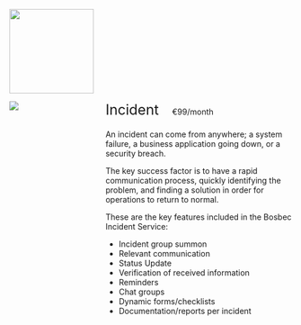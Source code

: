 <div>
    <p>
  <img class="service-logo" src="http://bosbec.io/res/bosbec_navbar_logo_svg.svg">
</p>
<div class="service-width-100">
        <div class="service-image-container">
        <img class="service-image" src="https://s3-eu-west-1.amazonaws.com/uploads-eu.hipchat.com/152079/4103610/o7rzJxK3UHNhPnZ/placeholder%20installer.png"></div>
<div class="service-padding">
    <div class="service-margin-bottom">
    <div class="service-header">Incident</div>
    <div class="service-cost">€99/month</div>
    </div>
    <div>
    <p>An incident can come from anywhere; a system failure, a business application going down, or a security breach.</p>

<p>The key success factor is to have a rapid communication process, quickly identifying the problem, and finding a solution in order for operations to return to normal.</p>

<p>These are the key features included in the Bosbec Incident Service:</p>

<ul>
<li>Incident group summon</li>
<li>Relevant communication</li>
<li>Status Update</li>
<li>Verification of received information</li>
<li>Reminders</li>
<li>Chat groups</li>
<li>Dynamic forms/checklists</li>
<li>Documentation/reports per incident</li>
    </ul>
      </div>
</div>
</div>

<style>

.service-logo{
    width: 150px;
}

.service-float-right {
    float: right;
}
.service-width-100 {
    width: 100%;
}

.service-image-container{
    float: left;
    width: 30%;
}

.service-image{
    max-height:100%;
    max-width:100%;
}

.service-padding{
    overflow:  hidden;
    padding-left: 20px;
}

.service-margin-bottom{
    margin-bottom: 20px;
}

.service-header {
    display:  inline-block;
    font-size: 25px;
}

.service-cost{
    display:  inline-block;
    padding-left: 20px;
}

text-component p:nth-child(1){
    margin-bottom: 0px;
}


</style>
